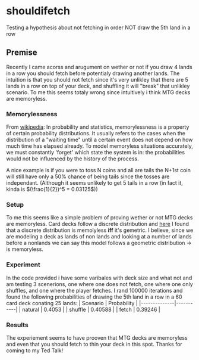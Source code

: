 # shouldifetch
Testing a hypothesis about not fetching in order NOT draw the 5th land in a row

## Premise
Recently I came acorss and arugument on wether or not if you draw 4 lands in a row you should fetch before potentialy drawing another lands.
The intuition is that you should not fetch since it's very unlikley that there are 5 lands in a row on top of your deck, and shuffling it will "break" that unlikley scenario.
To me this seems totaly wrong since intuitively i think MTG decks are memoryless.

### Memorylessness
From [wikipedia](https://en.wikipedia.org/wiki/Memorylessness): In probability and statistics, memorylessness is a property of certain probability distributions. It usually refers to the cases when the distribution of a "waiting time" until a certain event does not depend on how much time has elapsed already. To model memoryless situations accurately, we must constantly 'forget' which state the system is in: the probabilities would not be influenced by the history of the process.

A nice example is if you were to toss N coins and all are tails the N+1st coin will still have only a 50% chance of being tails since the tosses are independant. (Although it seems unlikely to get 5 tails in a row (in fact it, kinda is $(\frac{1}{2})^5 = 0.03125$))

### Setup
To me this seems like a simple problem of proving wether or not MTG decks are memoryless.
Card decks follow a discrete distribution and [here](https://math.stackexchange.com/questions/2600145/prove-that-memorylessness-of-a-discrete-distribution-defines-geometric-distribut#2600168) I found that a discrete distribution is memolyless $\textbf{iff}$ it's gemetric.
I believe, since we are modeling a deck as lands of non lands and looking at a number of lands before a nonlands we can say this model follows a geometric distribution $\rightarrow$ is memoryless.

### Experiment
In the code provided i have some varibales with deck size and what not and am testing 3 scenerions, one where one does not fetch, one where one only shuffles, and one where the player fetches.
I rand 100000 iterations and found the following probabilities of drawing the 5th land in a row in a 60 card deck conating 25 lands:
| Scenario    | Probability     |
|--------------|-----------|
| natural | 0.4053      |
| shuffle      | 0.40588  |
| fetch      | 0.39246  |

### Results
The experiement seems to have prooven that MTG decks are memoryless and even that you should fetch to thin your deck in this spot. Thanks for coming to my Ted Talk!